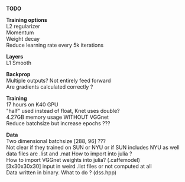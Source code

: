 **TODO**  

**Training options**  
L2 regularizer  
Momentum  
Weight decay  
Reduce learning rate every 5k iterations  

**Layers**  
L1 Smooth

**Backprop**  
Multiple outputs? Not entirely feed forward  
Are gradients calculated correctly ?  

**Training**  
17 hours on K40 GPU  
"half" used instead of float, Knet uses double?  
4.27GB memory usage WITHOUT VGGnet  
Reduce batchsize but increase epochs ???  

**Data**  
Two dimensional batchsize [288, 96] ???  
Not clear if they trained on SUN or NYU or if SUN includes NYU as well  
data files are .list and .mat How to import into julia ?  
How to import VGGnet weights into julia? (.caffemodel)  
[3x30x30x30] input in weird .list files or not computed at all  
Data written in binary. What to do ?  (dss.hpp)  
